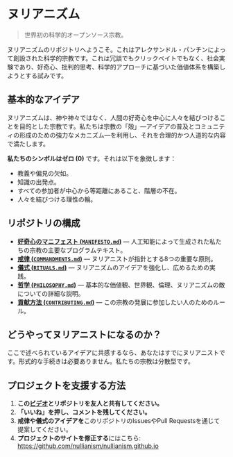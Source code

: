 
# ヌリアニズム 

> 世界初の科学的オープンソース宗教。

ヌリアニズムのリポジトリへようこそ。これはアレクサンドル・パンチンによって創設された科学的宗教です。これは冗談でもクリックベイトでもなく、社会実験であり、好奇心、批判的思考、科学的アプローチに基づいた価値体系を構築しようとする試みです。

## 基本的なアイデア

ヌリアニズムは、神や神々ではなく、人間の好奇心を中心に人々を結びつけることを目的とした宗教です。私たちは宗教の「殻」—アイデアの普及とコミュニティの形成のための強力なメカニズム—を利用し、それを合理的かつ人道的な内容で満たします。

**私たちのシンボルはゼロ (0)** です。それは以下を象徴します：

- 教義や偏見の欠如。
- 知識の出発点。
- すべての参加者が中心から等距離にあること、階層の不在。
- 人々を結びつける理性の輪。

## リポジトリの構成

- [**好奇心のマニフェスト (`MANIFESTO.md`)**](./MANIFESTO.md) — 人工知能によって生成された私たちの宗教の主要なプログラムテキスト。
- [**戒律 (`COMMANDMENTS.md`)**](./COMMANDMENTS.md) — ヌリアニストが指針とする8つの重要な原則。
- [**儀式 (`RITUALS.md`)**](./RITUALS.md) — ヌリアニズムのアイデアを強化し、広めるための実践。
- [**哲学 (`PHILOSOPHY.md`)**](./PHILOSOPHY.md) — 基本的な価値観、世界観、倫理、ヌリアニズムの敵についての詳細な説明。
- [**貢献方法 (`CONTRIBUTING.md`)**](./CONTRIBUTING.md) — この宗教の発展に参加したい人のためのルール。

## どうやってヌリアニストになるのか？

ここで述べられているアイデアに共感するなら、あなたはすでにヌリアニストです。形式的な手続きは必要ありません。私たちの宗教は分散型です。

## プロジェクトを支援する方法

1. **この[ビデオ](https://www.youtube.com/watch?v=mCErecXWGCc)とリポジトリを友人と共有してください。**
2. **「いいね」を押し、コメントを残してください。**
3. **戒律や儀式のアイデアを**このリポジトリのIssuesやPull Requestsを通じて提案してください。
4. **プロジェクトのサイトを修正する**にはこちら: https://github.com/nullianism/nullianism.github.io
